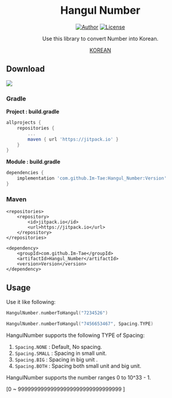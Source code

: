 <h1 align="center">Hangul Number</h1>

<p align="center">
  <a href="https://github.com/Im-Tae"><img alt="Author" src="https://img.shields.io/badge/author-Im--Tae-red.svg"/></a>
  <a href="https://opensource.org/licenses/Apache-2.0"><img alt="License" src="https://img.shields.io/badge/License-Apache%202.0-blue.svg"/></a>
</p>

<p align="center">  
Use this library to convert Number into Korean.</p>
<p align="center">
    <a href="https://github.com/Im-Tae/Hangul_Number/blob/master/README.md">KOREAN<a/>
</p>



## Download

[![](https://jitpack.io/v/Im-Tae/HangulNumber.svg)](https://jitpack.io/#Im-Tae/HangulNumber)



### Gradle

**Project : build.gradle**

```gradle
allprojects {
    repositories {
	    ...
	    maven { url 'https://jitpack.io' }
	}
}
```

**Module : build.gradle**

```gradle
dependencies {
    implementation 'com.github.Im-Tae:Hangul_Number:Version'
}
```



### Maven

```maven
<repositories>
	<repository>
		<id>jitpack.io</id>
		<url>https://jitpack.io</url>
	</repository>
</repositories>
```

```maven
<dependency>
	<groupId>com.github.Im-Tae</groupId>
	<artifactId>Hangul_Number</artifactId>
	<version>Version</version>
</dependency>
```



## Usage

Use it like following:

```kotlin
HangulNumber.numberToHangul("7234526")
```

```kotlin
HangulNumber.numberToHangul("7456653467", Spacing.TYPE)
```



HangulNumber supports the following TYPE of Spacing:



1. `Spacing.NONE` : Default, No spacing.
2. `Spacing.SMALL` : Spacing in small unit.
3. `Spacing.BIG` : Spacing in big unit .
4. `Spacing.BOTH` : Spacing both small unit and big unit.



HangulNumber supports the number ranges 0 to 10^33 - 1.

[0 ~ 99999999999999999999999999999999 ]